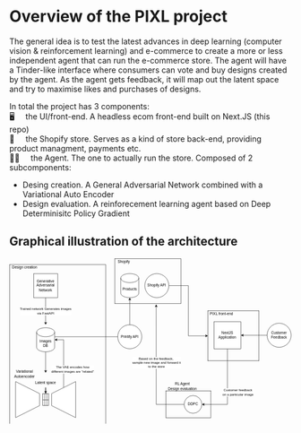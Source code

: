 # Overview of the PIXL project

The general idea is to test the latest advances in deep learning (computer vision & reinforcement learning) and e-commerce to
create a more or less independent agent that can run the e-commerce store. The agent will have a Tinder-like interface where
consumers can vote and buy designs created by the agent. As the agent gets feedback, it will map out the latent space and try to
maximise likes and purchases of designs.

In total the project has 3 components:\
:desktop_computer: &nbsp;&nbsp;&nbsp; the UI/front-end. A headless ecom front-end built on Next.JS (this repo)\
:convenience_store: &nbsp;&nbsp;&nbsp; the Shopify store. Serves as a kind of store back-end, providing product managment, payments etc.\
:student: &nbsp;&nbsp;&nbsp; the Agent. The one to actually run the store. Composed of 2 subcomponents:
- Desing creation. A General Adversarial Network combined with a Variational Auto Encoder
- Design evaluation. A reinforecement learning agent based on Deep Determinisitc Policy Gradient


## Graphical illustration of the architecture

<svg xmlns="http://www.w3.org/2000/svg" xmlns:xlink="http://www.w3.org/1999/xlink" version="1.1" width="939px" viewBox="-0.5 -0.5 939 551" content="&lt;mxfile pages=&quot;3&quot;&gt;&lt;diagram name=&quot;Page-1&quot; id=&quot;aaaa8250-4180-3840-79b5-4cada1eebb92&quot;&gt;&lt;mxGraphModel dx=&quot;1503&quot; dy=&quot;1126&quot; grid=&quot;1&quot; gridSize=&quot;10&quot; guides=&quot;1&quot; tooltips=&quot;1&quot; connect=&quot;1&quot; arrows=&quot;1&quot; fold=&quot;1&quot; page=&quot;1&quot; pageScale=&quot;1&quot; pageWidth=&quot;850&quot; pageHeight=&quot;1100&quot; background=&quot;none&quot; math=&quot;0&quot; shadow=&quot;0&quot;&gt;&lt;root&gt;&lt;mxCell id=&quot;0&quot;/&gt;&lt;mxCell id=&quot;1&quot; parent=&quot;0&quot;/&gt;&lt;mxCell id=&quot;d5ac148becb70bc-7&quot; value=&quot;&quot; style=&quot;verticalLabelPosition=bottom;html=1;verticalAlign=top;strokeWidth=1;dashed=0;shape=mxgraph.aws3d.flatDoubleEdge;fillColor=#000000;aspect=fixed;rounded=1;shadow=0;comic=0;fontFamily=Verdana;fontSize=12;flipV=1;&quot; parent=&quot;1&quot; vertex=&quot;1&quot;&gt;&lt;mxGeometry x=&quot;1602&quot; y=&quot;1328&quot; width=&quot;584&quot; height=&quot;333&quot; as=&quot;geometry&quot;/&gt;&lt;/mxCell&gt;&lt;mxCell id=&quot;1a8abee3a6cfdf20-38&quot; value=&quot;&quot; style=&quot;verticalLabelPosition=bottom;html=1;verticalAlign=top;strokeWidth=1;dashed=0;shape=mxgraph.aws3d.flatDoubleEdge;fillColor=#000000;aspect=fixed;rounded=1;shadow=0;comic=0;fontFamily=Verdana;fontSize=12;flipV=1;&quot; parent=&quot;1&quot; vertex=&quot;1&quot;&gt;&lt;mxGeometry x=&quot;972&quot; y=&quot;992&quot; width=&quot;626&quot; height=&quot;357&quot; as=&quot;geometry&quot;/&gt;&lt;/mxCell&gt;&lt;mxCell id=&quot;1a8abee3a6cfdf20-28&quot; value=&quot;&quot; style=&quot;verticalLabelPosition=bottom;html=1;verticalAlign=top;strokeWidth=1;dashed=0;shape=mxgraph.aws3d.flatDoubleEdge;fillColor=#000000;aspect=fixed;rounded=1;shadow=0;comic=0;fontFamily=Verdana;fontSize=12;flipV=1;&quot; parent=&quot;1&quot; vertex=&quot;1&quot;&gt;&lt;mxGeometry x=&quot;262&quot; y=&quot;779&quot; width=&quot;512&quot; height=&quot;292&quot; as=&quot;geometry&quot;/&gt;&lt;/mxCell&gt;&lt;mxCell id=&quot;1a8abee3a6cfdf20-3&quot; value=&quot;&quot; style=&quot;edgeStyle=isometricEdgeStyle;endArrow=none;html=1;labelBackgroundColor=none;strokeWidth=5;fontFamily=Verdana;fontSize=12&quot; parent=&quot;1&quot; edge=&quot;1&quot;&gt;&lt;mxGeometry width=&quot;50&quot; height=&quot;100&quot; relative=&quot;1&quot; as=&quot;geometry&quot;&gt;&lt;mxPoint x=&quot;352&quot; y=&quot;1308&quot; as=&quot;sourcePoint&quot;/&gt;&lt;mxPoint x=&quot;262&quot; y=&quot;1068&quot; as=&quot;targetPoint&quot;/&gt;&lt;Array as=&quot;points&quot;&gt;&lt;mxPoint x=&quot;302&quot; y=&quot;1208&quot;/&gt;&lt;/Array&gt;&lt;/mxGeometry&gt;&lt;/mxCell&gt;&lt;mxCell id=&quot;1a8abee3a6cfdf20-5&quot; value=&quot;&quot; style=&quot;edgeStyle=isometricEdgeStyle;endArrow=none;html=1;labelBackgroundColor=none;strokeColor=#000000;strokeWidth=5;fontFamily=Verdana;fontSize=12&quot; parent=&quot;1&quot; edge=&quot;1&quot;&gt;&lt;mxGeometry width=&quot;50&quot; height=&quot;100&quot; relative=&quot;1&quot; as=&quot;geometry&quot;&gt;&lt;mxPoint x=&quot;422&quot; y=&quot;1338&quot; as=&quot;sourcePoint&quot;/&gt;&lt;mxPoint x=&quot;972&quot; y=&quot;1358&quot; as=&quot;targetPoint&quot;/&gt;&lt;Array as=&quot;points&quot;&gt;&lt;mxPoint x=&quot;682&quot; y=&quot;1348&quot;/&gt;&lt;/Array&gt;&lt;/mxGeometry&gt;&lt;/mxCell&gt;&lt;mxCell id=&quot;1a8abee3a6cfdf20-6&quot; value=&quot;&quot; style=&quot;verticalLabelPosition=bottom;html=1;verticalAlign=top;strokeWidth=1;dashed=0;shape=mxgraph.aws3d.elasticLoadBalancing;fillColor=#ECECEC;strokeColor=#5E5E5E;aspect=fixed;rounded=1;shadow=0;comic=0;fontSize=12;&quot; parent=&quot;1&quot; vertex=&quot;1&quot;&gt;&lt;mxGeometry x=&quot;312&quot; y=&quot;948&quot; width=&quot;92&quot; height=&quot;88.17&quot; as=&quot;geometry&quot;/&gt;&lt;/mxCell&gt;&lt;mxCell id=&quot;1a8abee3a6cfdf20-7&quot; value=&quot;&quot; style=&quot;verticalLabelPosition=bottom;html=1;verticalAlign=top;strokeWidth=1;dashed=0;shape=mxgraph.aws3d.workflowService;fillColor=#ECECEC;strokeColor=#5E5E5E;aspect=fixed;rounded=1;shadow=0;comic=0;fontSize=12&quot; parent=&quot;1&quot; vertex=&quot;1&quot;&gt;&lt;mxGeometry x=&quot;511&quot; y=&quot;788&quot; width=&quot;182.20000000000002&quot; height=&quot;148.4&quot; as=&quot;geometry&quot;/&gt;&lt;/mxCell&gt;&lt;mxCell id=&quot;1a8abee3a6cfdf20-8&quot; value=&quot;&quot; style=&quot;verticalLabelPosition=bottom;html=1;verticalAlign=top;strokeWidth=1;dashed=0;shape=mxgraph.aws3d.cloudfront;fillColor=#ECECEC;strokeColor=#5E5E5E;aspect=fixed;rounded=1;shadow=0;comic=0;fontSize=12&quot; parent=&quot;1&quot; vertex=&quot;1&quot;&gt;&lt;mxGeometry x=&quot;312&quot; y=&quot;618&quot; width=&quot;103.8&quot; height=&quot;169.79999999999998&quot; as=&quot;geometry&quot;/&gt;&lt;/mxCell&gt;&lt;mxCell id=&quot;1a8abee3a6cfdf20-9&quot; value=&quot;&quot; style=&quot;verticalLabelPosition=bottom;html=1;verticalAlign=top;strokeWidth=1;dashed=0;shape=mxgraph.aws3d.internetGateway;fillColor=#ECECEC;strokeColor=#5E5E5E;aspect=fixed;rounded=1;shadow=0;comic=0;fontSize=12;flipH=1;flipV=0;&quot; parent=&quot;1&quot; vertex=&quot;1&quot;&gt;&lt;mxGeometry x=&quot;782&quot; y=&quot;378&quot; width=&quot;116.7&quot; height=&quot;102.8&quot; as=&quot;geometry&quot;/&gt;&lt;/mxCell&gt;&lt;mxCell id=&quot;1a8abee3a6cfdf20-10&quot; value=&quot;&quot; style=&quot;verticalLabelPosition=bottom;html=1;verticalAlign=top;strokeWidth=1;dashed=0;shape=mxgraph.aws3d.internetGateway;fillColor=#ECECEC;strokeColor=#5E5E5E;aspect=fixed;rounded=1;shadow=0;comic=0;fontSize=12;flipH=1;flipV=0;&quot; parent=&quot;1&quot; vertex=&quot;1&quot;&gt;&lt;mxGeometry x=&quot;1694&quot; y=&quot;827&quot; width=&quot;116.7&quot; height=&quot;102.8&quot; as=&quot;geometry&quot;/&gt;&lt;/mxCell&gt;&lt;mxCell id=&quot;1a8abee3a6cfdf20-11&quot; value=&quot;&quot; style=&quot;verticalLabelPosition=bottom;html=1;verticalAlign=top;strokeWidth=1;dashed=0;shape=mxgraph.aws3d.internetGateway;fillColor=#ECECEC;strokeColor=#5E5E5E;aspect=fixed;rounded=1;shadow=0;comic=0;fontSize=12;flipH=1;flipV=0;&quot; parent=&quot;1&quot; vertex=&quot;1&quot;&gt;&lt;mxGeometry x=&quot;2302&quot; y=&quot;1151&quot; width=&quot;116.7&quot; height=&quot;102.8&quot; as=&quot;geometry&quot;/&gt;&lt;/mxCell&gt;&lt;mxCell id=&quot;1a8abee3a6cfdf20-12&quot; value=&quot;&quot; style=&quot;verticalLabelPosition=bottom;html=1;verticalAlign=top;strokeWidth=1;dashed=0;shape=mxgraph.aws3d.redshift;fillColor=#CC0000;strokeColor=#E6E6E6;aspect=fixed;rounded=1;shadow=0;comic=0;fontSize=12&quot; parent=&quot;1&quot; vertex=&quot;1&quot;&gt;&lt;mxGeometry x=&quot;1130&quot; y=&quot;788&quot; width=&quot;150&quot; height=&quot;190&quot; as=&quot;geometry&quot;/&gt;&lt;/mxCell&gt;&lt;mxCell id=&quot;1a8abee3a6cfdf20-13&quot; value=&quot;&quot; style=&quot;verticalLabelPosition=bottom;html=1;verticalAlign=top;strokeWidth=1;dashed=0;shape=mxgraph.aws3d.simpleDb2;fillColor=#ECECEC;strokeColor=#5E5E5E;aspect=fixed;rounded=1;shadow=0;comic=0;fontSize=12&quot; parent=&quot;1&quot; vertex=&quot;1&quot;&gt;&lt;mxGeometry x=&quot;764&quot; y=&quot;595&quot; width=&quot;181.5&quot; height=&quot;192.6&quot; as=&quot;geometry&quot;/&gt;&lt;/mxCell&gt;&lt;mxCell id=&quot;1a8abee3a6cfdf20-14&quot; value=&quot;&quot; style=&quot;verticalLabelPosition=bottom;html=1;verticalAlign=top;strokeWidth=1;dashed=0;shape=mxgraph.aws3d.snapshot;fillColor=#4286c5;strokeColor=#57A2D8;aspect=fixed;rounded=1;shadow=0;comic=0;fontSize=12&quot; parent=&quot;1&quot; vertex=&quot;1&quot;&gt;&lt;mxGeometry x=&quot;2000&quot; y=&quot;1376&quot; width=&quot;92&quot; height=&quot;60&quot; as=&quot;geometry&quot;/&gt;&lt;/mxCell&gt;&lt;mxCell id=&quot;1a8abee3a6cfdf20-15&quot; value=&quot;&quot; style=&quot;verticalLabelPosition=bottom;html=1;verticalAlign=top;strokeWidth=1;dashed=0;shape=mxgraph.aws3d.application_server;fillColor=#ECECEC;strokeColor=#5E5E5E;aspect=fixed;rounded=1;shadow=0;comic=0;fontSize=12&quot; parent=&quot;1&quot; vertex=&quot;1&quot;&gt;&lt;mxGeometry x=&quot;1095&quot; y=&quot;1130&quot; width=&quot;123&quot; height=&quot;124&quot; as=&quot;geometry&quot;/&gt;&lt;/mxCell&gt;&lt;mxCell id=&quot;1a8abee3a6cfdf20-16&quot; value=&quot;&quot; style=&quot;verticalLabelPosition=bottom;html=1;verticalAlign=top;strokeWidth=1;dashed=0;shape=mxgraph.aws3d.application_server;fillColor=#ECECEC;strokeColor=#5E5E5E;aspect=fixed;rounded=1;shadow=0;comic=0;fontSize=12&quot; parent=&quot;1&quot; vertex=&quot;1&quot;&gt;&lt;mxGeometry x=&quot;1025&quot; y=&quot;1170&quot; width=&quot;123&quot; height=&quot;124&quot; as=&quot;geometry&quot;/&gt;&lt;/mxCell&gt;&lt;mxCell id=&quot;1a8abee3a6cfdf20-17&quot; value=&quot;&quot; style=&quot;verticalLabelPosition=bottom;html=1;verticalAlign=top;strokeWidth=1;dashed=0;shape=mxgraph.aws3d.application_server;fillColor=#ECECEC;strokeColor=#5E5E5E;aspect=fixed;rounded=1;shadow=0;comic=0;fontSize=12&quot; parent=&quot;1&quot; vertex=&quot;1&quot;&gt;&lt;mxGeometry x=&quot;1165&quot; y=&quot;1170&quot; width=&quot;123&quot; height=&quot;124&quot; as=&quot;geometry&quot;/&gt;&lt;/mxCell&gt;&lt;mxCell id=&quot;1a8abee3a6cfdf20-18&quot; value=&quot;&quot; style=&quot;verticalLabelPosition=bottom;html=1;verticalAlign=top;strokeWidth=1;dashed=0;shape=mxgraph.aws3d.application_server;fillColor=#ECECEC;strokeColor=#5E5E5E;aspect=fixed;rounded=1;shadow=0;comic=0;fontSize=12&quot; parent=&quot;1&quot; vertex=&quot;1&quot;&gt;&lt;mxGeometry x=&quot;1095&quot; y=&quot;1210&quot; width=&quot;123&quot; height=&quot;124&quot; as=&quot;geometry&quot;/&gt;&lt;/mxCell&gt;&lt;mxCell id=&quot;1a8abee3a6cfdf20-19&quot; value=&quot;&quot; style=&quot;verticalLabelPosition=bottom;html=1;verticalAlign=top;strokeWidth=1;dashed=0;shape=mxgraph.aws3d.elasticBeanstalk;fillColor=#ECECEC;strokeColor=#5E5E5E;aspect=fixed;rounded=1;shadow=0;comic=0;fontSize=12&quot; parent=&quot;1&quot; vertex=&quot;1&quot;&gt;&lt;mxGeometry x=&quot;1352&quot; y=&quot;1333&quot; width=&quot;182&quot; height=&quot;140&quot; as=&quot;geometry&quot;/&gt;&lt;/mxCell&gt;&lt;mxCell id=&quot;1a8abee3a6cfdf20-20&quot; value=&quot;&quot; style=&quot;verticalLabelPosition=bottom;html=1;verticalAlign=top;strokeWidth=1;dashed=0;shape=mxgraph.aws3d.simpleDb2;fillColor=#004C99;strokeColor=#99CCFF;aspect=fixed;rounded=1;shadow=0;comic=0;fontSize=12&quot; parent=&quot;1&quot; vertex=&quot;1&quot;&gt;&lt;mxGeometry x=&quot;1662&quot; y=&quot;1129&quot; width=&quot;181.5&quot; height=&quot;192.6&quot; as=&quot;geometry&quot;/&gt;&lt;/mxCell&gt;&lt;mxCell id=&quot;1a8abee3a6cfdf20-22&quot; value=&quot;&quot; style=&quot;verticalLabelPosition=bottom;html=1;verticalAlign=top;strokeWidth=1;dashed=0;shape=mxgraph.aws3d.dataCenter;fillColor=#ffffff;strokeColor=#5E5E5E;aspect=fixed;rounded=1;shadow=0;comic=0;fontSize=12&quot; parent=&quot;1&quot; vertex=&quot;1&quot;&gt;&lt;mxGeometry x=&quot;1386&quot; y=&quot;972&quot; width=&quot;123&quot; height=&quot;142&quot; as=&quot;geometry&quot;/&gt;&lt;/mxCell&gt;&lt;mxCell id=&quot;1a8abee3a6cfdf20-23&quot; value=&quot;&quot; style=&quot;verticalLabelPosition=bottom;html=1;verticalAlign=top;strokeWidth=1;dashed=0;shape=mxgraph.aws3d.application2;fillColor=#86E83A;strokeColor=#B0F373;aspect=fixed;rounded=1;shadow=0;comic=0;fontSize=12&quot; parent=&quot;1&quot; vertex=&quot;1&quot;&gt;&lt;mxGeometry x=&quot;1417&quot; y=&quot;975&quot; width=&quot;62&quot; height=&quot;53&quot; as=&quot;geometry&quot;/&gt;&lt;/mxCell&gt;&lt;mxCell id=&quot;1a8abee3a6cfdf20-25&quot; value=&quot;&quot; style=&quot;verticalLabelPosition=bottom;html=1;verticalAlign=top;strokeWidth=1;dashed=0;shape=mxgraph.aws3d.arrowhead;aspect=fixed;rounded=1;shadow=0;comic=0;fillColor=none;fontFamily=Verdana;fontSize=12;fontColor=#000000;flipV=1;&quot; parent=&quot;1&quot; vertex=&quot;1&quot;&gt;&lt;mxGeometry x=&quot;341&quot; y=&quot;1291&quot; width=&quot;39&quot; height=&quot;23&quot; as=&quot;geometry&quot;/&gt;&lt;/mxCell&gt;&lt;mxCell id=&quot;1a8abee3a6cfdf20-27&quot; value=&quot;&quot; style=&quot;verticalLabelPosition=bottom;html=1;verticalAlign=top;strokeWidth=1;dashed=0;shape=mxgraph.aws3d.arrowhead;aspect=fixed;rounded=1;shadow=0;comic=0;fillColor=none;fontFamily=Verdana;fontSize=12;fontColor=#000000;flipV=1;&quot; parent=&quot;1&quot; vertex=&quot;1&quot;&gt;&lt;mxGeometry x=&quot;401&quot; y=&quot;1328&quot; width=&quot;39&quot; height=&quot;23&quot; as=&quot;geometry&quot;/&gt;&lt;/mxCell&gt;&lt;mxCell id=&quot;1a8abee3a6cfdf20-1&quot; value=&quot;&quot; style=&quot;verticalLabelPosition=bottom;html=1;verticalAlign=top;strokeWidth=1;dashed=0;shape=mxgraph.aws3d.secureConnection;fillColor=#000000;strokeColor=#ffffff;aspect=fixed;rounded=1;shadow=0;comic=0;fontSize=12&quot; parent=&quot;1&quot; vertex=&quot;1&quot;&gt;&lt;mxGeometry x=&quot;203&quot; y=&quot;1068&quot; width=&quot;56.99999999999999&quot; height=&quot;34&quot; as=&quot;geometry&quot;/&gt;&lt;/mxCell&gt;&lt;mxCell id=&quot;1a8abee3a6cfdf20-29&quot; value=&quot;&quot; style=&quot;verticalLabelPosition=bottom;html=1;verticalAlign=top;strokeWidth=1;dashed=0;shape=mxgraph.aws3d.dashedEdgeDouble;fillColor=#000000;aspect=fixed;rounded=1;shadow=0;comic=0;fontFamily=Verdana;fontSize=12;flipV=1;&quot; parent=&quot;1&quot; vertex=&quot;1&quot;&gt;&lt;mxGeometry x=&quot;434&quot; y=&quot;920&quot; width=&quot;87&quot; height=&quot;50&quot; as=&quot;geometry&quot;/&gt;&lt;/mxCell&gt;&lt;mxCell id=&quot;1a8abee3a6cfdf20-30&quot; value=&quot;&quot; style=&quot;verticalLabelPosition=bottom;html=1;verticalAlign=top;strokeWidth=1;dashed=0;shape=mxgraph.aws3d.dashedEdgeDouble;fillColor=#000000;aspect=fixed;rounded=1;shadow=0;comic=0;fontFamily=Verdana;fontSize=12;flipV=1;&quot; parent=&quot;1&quot; vertex=&quot;1&quot;&gt;&lt;mxGeometry x=&quot;689&quot; y=&quot;777&quot; width=&quot;87&quot; height=&quot;50&quot; as=&quot;geometry&quot;/&gt;&lt;/mxCell&gt;&lt;mxCell id=&quot;1a8abee3a6cfdf20-33&quot; value=&quot;&quot; style=&quot;verticalLabelPosition=bottom;html=1;verticalAlign=top;strokeWidth=1;dashed=0;shape=mxgraph.aws3d.arrowSE;fillColor=#000000;aspect=fixed;rounded=1;shadow=0;comic=0;fontFamily=Verdana;fontSize=12;&quot; parent=&quot;1&quot; vertex=&quot;1&quot;&gt;&lt;mxGeometry x=&quot;417&quot; y=&quot;788&quot; width=&quot;88&quot; height=&quot;50&quot; as=&quot;geometry&quot;/&gt;&lt;/mxCell&gt;&lt;mxCell id=&quot;1a8abee3a6cfdf20-34&quot; value=&quot;&quot; style=&quot;verticalLabelPosition=bottom;html=1;verticalAlign=top;strokeWidth=1;dashed=0;shape=mxgraph.aws3d.arrowSW;fillColor=#000000;aspect=fixed;rounded=1;shadow=0;comic=0;fontFamily=Verdana;fontSize=12;&quot; parent=&quot;1&quot; vertex=&quot;1&quot;&gt;&lt;mxGeometry x=&quot;432&quot; y=&quot;478&quot; width=&quot;362&quot; height=&quot;207&quot; as=&quot;geometry&quot;/&gt;&lt;/mxCell&gt;&lt;mxCell id=&quot;1a8abee3a6cfdf20-35&quot; value=&quot;&quot; style=&quot;verticalLabelPosition=bottom;html=1;verticalAlign=top;strokeWidth=1;dashed=0;shape=mxgraph.aws3d.arrowSE;fillColor=#000000;aspect=fixed;rounded=1;shadow=0;comic=0;fontFamily=Verdana;fontSize=12&quot; parent=&quot;1&quot; vertex=&quot;1&quot;&gt;&lt;mxGeometry x=&quot;1295&quot; y=&quot;993&quot; width=&quot;57&quot; height=&quot;33&quot; as=&quot;geometry&quot;/&gt;&lt;/mxCell&gt;&lt;mxCell id=&quot;1a8abee3a6cfdf20-36&quot; value=&quot;&quot; style=&quot;verticalLabelPosition=bottom;html=1;verticalAlign=top;strokeWidth=1;dashed=0;shape=mxgraph.aws3d.arrowSW;fillColor=#000000;aspect=fixed;rounded=1;shadow=0;comic=0;fontFamily=Verdana;fontSize=12&quot; parent=&quot;1&quot; vertex=&quot;1&quot;&gt;&lt;mxGeometry x=&quot;1522&quot; y=&quot;922&quot; width=&quot;195&quot; height=&quot;110&quot; as=&quot;geometry&quot;/&gt;&lt;/mxCell&gt;&lt;mxCell id=&quot;1a8abee3a6cfdf20-37&quot; value=&quot;&quot; style=&quot;verticalLabelPosition=bottom;html=1;verticalAlign=top;strokeWidth=1;dashed=0;shape=mxgraph.aws3d.arrowSW;fillColor=#000000;aspect=fixed;rounded=1;shadow=0;comic=0;fontFamily=Verdana;fontSize=12&quot; parent=&quot;1&quot; vertex=&quot;1&quot;&gt;&lt;mxGeometry x=&quot;1276&quot; y=&quot;1105&quot; width=&quot;119&quot; height=&quot;68&quot; as=&quot;geometry&quot;/&gt;&lt;/mxCell&gt;&lt;mxCell id=&quot;1a8abee3a6cfdf20-39&quot; value=&quot;&quot; style=&quot;verticalLabelPosition=bottom;html=1;verticalAlign=top;strokeWidth=1;dashed=0;shape=mxgraph.aws3d.arrowSE;fillColor=#000000;aspect=fixed;rounded=1;shadow=0;comic=0;fontFamily=Verdana;fontSize=12&quot; parent=&quot;1&quot; vertex=&quot;1&quot;&gt;&lt;mxGeometry x=&quot;1250&quot; y=&quot;1314&quot; width=&quot;102&quot; height=&quot;58&quot; as=&quot;geometry&quot;/&gt;&lt;/mxCell&gt;&lt;mxCell id=&quot;d5ac148becb70bc-1&quot; value=&quot;&quot; style=&quot;verticalLabelPosition=bottom;html=1;verticalAlign=top;strokeWidth=1;dashed=0;shape=mxgraph.aws3d.arrowSE;fillColor=#000000;aspect=fixed;rounded=1;shadow=0;comic=0;fontFamily=Verdana;fontSize=12&quot; parent=&quot;1&quot; vertex=&quot;1&quot;&gt;&lt;mxGeometry x=&quot;1509&quot; y=&quot;1458&quot; width=&quot;143&quot; height=&quot;81&quot; as=&quot;geometry&quot;/&gt;&lt;/mxCell&gt;&lt;mxCell id=&quot;d5ac148becb70bc-2&quot; value=&quot;&quot; style=&quot;verticalLabelPosition=bottom;html=1;verticalAlign=top;strokeWidth=1;dashed=0;shape=mxgraph.aws3d.snapshot;fillColor=#4286c5;strokeColor=#57A2D8;aspect=fixed;rounded=1;shadow=0;comic=0;fontFamily=Verdana;fontSize=12&quot; parent=&quot;1&quot; vertex=&quot;1&quot;&gt;&lt;mxGeometry x=&quot;1942&quot; y=&quot;1408&quot; width=&quot;92&quot; height=&quot;60&quot; as=&quot;geometry&quot;/&gt;&lt;/mxCell&gt;&lt;mxCell id=&quot;d5ac148becb70bc-3&quot; value=&quot;&quot; style=&quot;verticalLabelPosition=bottom;html=1;verticalAlign=top;strokeWidth=1;dashed=0;shape=mxgraph.aws3d.rdsMaster;fillColor=#ECECEC;strokeColor=#5E5E5E;aspect=fixed;rounded=1;shadow=0;comic=0;fontFamily=Verdana;fontSize=12&quot; parent=&quot;1&quot; vertex=&quot;1&quot;&gt;&lt;mxGeometry x=&quot;1662&quot; y=&quot;1492&quot; width=&quot;123&quot; height=&quot;133&quot; as=&quot;geometry&quot;/&gt;&lt;/mxCell&gt;&lt;mxCell id=&quot;d5ac148becb70bc-4&quot; value=&quot;&quot; style=&quot;verticalLabelPosition=bottom;html=1;verticalAlign=top;strokeWidth=1;dashed=0;shape=mxgraph.aws3d.arrowSW;fillColor=#000000;aspect=fixed;rounded=1;shadow=0;comic=0;fontFamily=Verdana;fontSize=12&quot; parent=&quot;1&quot; vertex=&quot;1&quot;&gt;&lt;mxGeometry x=&quot;1792&quot; y=&quot;1458&quot; width=&quot;171&quot; height=&quot;97&quot; as=&quot;geometry&quot;/&gt;&lt;/mxCell&gt;&lt;mxCell id=&quot;d5ac148becb70bc-5&quot; value=&quot;&quot; style=&quot;verticalLabelPosition=bottom;html=1;verticalAlign=top;strokeWidth=1;dashed=0;shape=mxgraph.aws3d.arrowSE;fillColor=#000000;aspect=fixed;rounded=1;shadow=0;comic=0;fontFamily=Verdana;fontSize=12&quot; parent=&quot;1&quot; vertex=&quot;1&quot;&gt;&lt;mxGeometry x=&quot;1832&quot; y=&quot;1317&quot; width=&quot;134&quot; height=&quot;76&quot; as=&quot;geometry&quot;/&gt;&lt;/mxCell&gt;&lt;mxCell id=&quot;d5ac148becb70bc-6&quot; value=&quot;&quot; style=&quot;verticalLabelPosition=bottom;html=1;verticalAlign=top;strokeWidth=1;dashed=0;shape=mxgraph.aws3d.arrowSW;fillColor=#000000;aspect=fixed;rounded=1;shadow=0;comic=0;fontFamily=Verdana;fontSize=12&quot; parent=&quot;1&quot; vertex=&quot;1&quot;&gt;&lt;mxGeometry x=&quot;2092&quot; y=&quot;1241&quot; width=&quot;246&quot; height=&quot;140&quot; as=&quot;geometry&quot;/&gt;&lt;/mxCell&gt;&lt;mxCell id=&quot;d5ac148becb70bc-8&quot; value=&quot;&quot; style=&quot;verticalLabelPosition=bottom;html=1;verticalAlign=top;strokeWidth=1;dashed=0;shape=mxgraph.aws3d.dashedArrowlessEdge;aspect=fixed;rounded=1;shadow=0;comic=0;fontFamily=Verdana;fontSize=12&quot; parent=&quot;1&quot; vertex=&quot;1&quot;&gt;&lt;mxGeometry x=&quot;840&quot; y=&quot;564&quot; width=&quot;1432&quot; height=&quot;816&quot; as=&quot;geometry&quot;/&gt;&lt;/mxCell&gt;&lt;mxCell id=&quot;d5ac148becb70bc-9&quot; value=&quot;&quot; style=&quot;verticalLabelPosition=bottom;html=1;verticalAlign=top;strokeWidth=1;dashed=0;shape=mxgraph.aws3d.dashedArrowlessEdge;aspect=fixed;rounded=1;shadow=0;comic=0;fontFamily=Verdana;fontSize=12&quot; parent=&quot;1&quot; vertex=&quot;1&quot;&gt;&lt;mxGeometry x=&quot;592&quot; y=&quot;705&quot; width=&quot;1432&quot; height=&quot;816&quot; as=&quot;geometry&quot;/&gt;&lt;/mxCell&gt;&lt;mxCell id=&quot;d5ac148becb70bc-10&quot; value=&quot;&quot; style=&quot;verticalLabelPosition=bottom;html=1;verticalAlign=top;strokeWidth=1;dashed=0;shape=mxgraph.aws3d.dashedArrowlessEdge;fillColor=#000000;aspect=fixed;rounded=1;shadow=0;comic=0;fontFamily=Verdana;fontSize=12;fontColor=#000000;flipV=1;&quot; parent=&quot;1&quot; vertex=&quot;1&quot;&gt;&lt;mxGeometry x=&quot;592&quot; y=&quot;564&quot; width=&quot;248&quot; height=&quot;141&quot; as=&quot;geometry&quot;/&gt;&lt;/mxCell&gt;&lt;mxCell id=&quot;d5ac148becb70bc-12&quot; value=&quot;&quot; style=&quot;verticalLabelPosition=bottom;html=1;verticalAlign=top;strokeWidth=1;dashed=0;shape=mxgraph.aws3d.dashedArrowlessEdge;aspect=fixed;rounded=1;shadow=0;comic=0;fontFamily=Verdana;fontSize=12;flipV=1;&quot; parent=&quot;1&quot; vertex=&quot;1&quot;&gt;&lt;mxGeometry x=&quot;2023&quot; y=&quot;1378&quot; width=&quot;249&quot; height=&quot;142&quot; as=&quot;geometry&quot;/&gt;&lt;/mxCell&gt;&lt;mxCell id=&quot;1a8abee3a6cfdf20-2&quot; value=&quot;&quot; style=&quot;verticalLabelPosition=bottom;html=1;verticalAlign=top;strokeWidth=1;dashed=0;shape=mxgraph.aws3d.secureConnection;fillColor=#000000;strokeColor=#ffffff;aspect=fixed;rounded=1;shadow=0;comic=0;fontSize=12&quot; parent=&quot;1&quot; vertex=&quot;1&quot;&gt;&lt;mxGeometry x=&quot;911&quot; y=&quot;1358&quot; width=&quot;56.99999999999999&quot; height=&quot;34&quot; as=&quot;geometry&quot;/&gt;&lt;/mxCell&gt;&lt;mxCell id=&quot;d5ac148becb70bc-14&quot; value=&quot;&quot; style=&quot;edgeStyle=isometricEdgeStyle;endArrow=none;html=1;labelBackgroundColor=none;strokeWidth=5;fontFamily=Verdana;fontSize=12&quot; parent=&quot;1&quot; edge=&quot;1&quot;&gt;&lt;mxGeometry width=&quot;50&quot; height=&quot;100&quot; relative=&quot;1&quot; as=&quot;geometry&quot;&gt;&lt;mxPoint x=&quot;462&quot; y=&quot;1368&quot; as=&quot;sourcePoint&quot;/&gt;&lt;mxPoint x=&quot;1602&quot; y=&quot;1668&quot; as=&quot;targetPoint&quot;/&gt;&lt;Array as=&quot;points&quot;&gt;&lt;mxPoint x=&quot;902&quot; y=&quot;1558&quot;/&gt;&lt;/Array&gt;&lt;/mxGeometry&gt;&lt;/mxCell&gt;&lt;mxCell id=&quot;d5ac148becb70bc-15&quot; value=&quot;&quot; style=&quot;verticalLabelPosition=bottom;html=1;verticalAlign=top;strokeWidth=1;dashed=0;shape=mxgraph.aws3d.arrowhead;aspect=fixed;rounded=1;shadow=0;comic=0;fillColor=none;fontFamily=Verdana;fontSize=12;fontColor=#000000;flipV=1;&quot; parent=&quot;1&quot; vertex=&quot;1&quot;&gt;&lt;mxGeometry x=&quot;443&quot; y=&quot;1356&quot; width=&quot;39&quot; height=&quot;23&quot; as=&quot;geometry&quot;/&gt;&lt;/mxCell&gt;&lt;mxCell id=&quot;d5ac148becb70bc-16&quot; value=&quot;&quot; style=&quot;verticalLabelPosition=bottom;html=1;verticalAlign=top;strokeWidth=1;dashed=0;shape=mxgraph.aws3d.secureConnection;fillColor=#000000;strokeColor=#ffffff;aspect=fixed;rounded=1;shadow=0;comic=0;fontSize=12&quot; parent=&quot;1&quot; vertex=&quot;1&quot;&gt;&lt;mxGeometry x=&quot;1538&quot; y=&quot;1668&quot; width=&quot;56.99999999999999&quot; height=&quot;34&quot; as=&quot;geometry&quot;/&gt;&lt;/mxCell&gt;&lt;mxCell id=&quot;SoFGeqvB6mE8D3fyI4a2-1&quot; value=&quot;&amp;lt;font style=&amp;quot;font-size: 18px&amp;quot;&amp;gt;Generative Adversarial Network&amp;lt;/font&amp;gt;&quot; style=&quot;verticalLabelPosition=bottom;html=1;verticalAlign=top;strokeWidth=1;align=center;outlineConnect=0;dashed=0;outlineConnect=0;shape=mxgraph.aws3d.application_server;fillColor=#ECECEC;strokeColor=#5E5E5E;aspect=fixed;&quot; parent=&quot;1&quot; vertex=&quot;1&quot;&gt;&lt;mxGeometry x=&quot;200&quot; y=&quot;1277.5&quot; width=&quot;123&quot; height=&quot;124&quot; as=&quot;geometry&quot;/&gt;&lt;/mxCell&gt;&lt;/root&gt;&lt;/mxGraphModel&gt;&lt;/diagram&gt;&lt;diagram id=&quot;eu8CpSlVEOZLEAnCXtVa&quot; name=&quot;Page-2&quot;&gt;&lt;mxGraphModel dx=&quot;526&quot; dy=&quot;394&quot; grid=&quot;1&quot; gridSize=&quot;10&quot; guides=&quot;1&quot; tooltips=&quot;1&quot; connect=&quot;1&quot; arrows=&quot;1&quot; fold=&quot;1&quot; page=&quot;1&quot; pageScale=&quot;1&quot; pageWidth=&quot;1654&quot; pageHeight=&quot;1169&quot; math=&quot;0&quot; shadow=&quot;0&quot;&gt;&lt;root&gt;&lt;mxCell id=&quot;ECOAYmdlKIjMDZwd1nao-0&quot;/&gt;&lt;mxCell id=&quot;ECOAYmdlKIjMDZwd1nao-1&quot; parent=&quot;ECOAYmdlKIjMDZwd1nao-0&quot;/&gt;&lt;/root&gt;&lt;/mxGraphModel&gt;&lt;/diagram&gt;&lt;diagram id=&quot;dK97rtsTGXFWtrHNIrq9&quot; name=&quot;Page-3&quot;&gt;&lt;mxGraphModel dx=&quot;1315&quot; dy=&quot;985&quot; grid=&quot;1&quot; gridSize=&quot;10&quot; guides=&quot;1&quot; tooltips=&quot;1&quot; connect=&quot;1&quot; arrows=&quot;1&quot; fold=&quot;1&quot; page=&quot;1&quot; pageScale=&quot;1&quot; pageWidth=&quot;1654&quot; pageHeight=&quot;1169&quot; math=&quot;0&quot; shadow=&quot;0&quot;&gt;&lt;root&gt;&lt;mxCell id=&quot;mxuJuRnfUvC9EbzAJB1K-0&quot;/&gt;&lt;mxCell id=&quot;mxuJuRnfUvC9EbzAJB1K-1&quot; parent=&quot;mxuJuRnfUvC9EbzAJB1K-0&quot;/&gt;&lt;mxCell id=&quot;mxuJuRnfUvC9EbzAJB1K-48&quot; value=&quot;&quot; style=&quot;rounded=0;whiteSpace=wrap;html=1;shadow=0;fillColor=none;&quot; parent=&quot;mxuJuRnfUvC9EbzAJB1K-1&quot; vertex=&quot;1&quot;&gt;&lt;mxGeometry x=&quot;690&quot; y=&quot;774&quot; width=&quot;170&quot; height=&quot;166&quot; as=&quot;geometry&quot;/&gt;&lt;/mxCell&gt;&lt;mxCell id=&quot;mxuJuRnfUvC9EbzAJB1K-40&quot; value=&quot;&quot; style=&quot;rounded=0;whiteSpace=wrap;html=1;shadow=0;fillColor=none;&quot; parent=&quot;mxuJuRnfUvC9EbzAJB1K-1&quot; vertex=&quot;1&quot;&gt;&lt;mxGeometry x=&quot;380&quot; y=&quot;600&quot; width=&quot;220&quot; height=&quot;150&quot; as=&quot;geometry&quot;/&gt;&lt;/mxCell&gt;&lt;mxCell id=&quot;mxuJuRnfUvC9EbzAJB1K-3&quot; value=&quot;Trained network Generates images&amp;lt;br&amp;gt;via FastAPI&quot; style=&quot;edgeStyle=orthogonalEdgeStyle;rounded=0;orthogonalLoop=1;jettySize=auto;html=1;&quot; parent=&quot;mxuJuRnfUvC9EbzAJB1K-1&quot; source=&quot;mxuJuRnfUvC9EbzAJB1K-2&quot; edge=&quot;1&quot;&gt;&lt;mxGeometry relative=&quot;1&quot; as=&quot;geometry&quot;&gt;&lt;mxPoint x=&quot;150&quot; y=&quot;820&quot; as=&quot;targetPoint&quot;/&gt;&lt;/mxGeometry&gt;&lt;/mxCell&gt;&lt;mxCell id=&quot;mxuJuRnfUvC9EbzAJB1K-2&quot; value=&quot;Generative&amp;lt;br&amp;gt;Adversarial&amp;lt;br&amp;gt;Network&quot; style=&quot;whiteSpace=wrap;html=1;aspect=fixed;&quot; parent=&quot;mxuJuRnfUvC9EbzAJB1K-1&quot; vertex=&quot;1&quot;&gt;&lt;mxGeometry x=&quot;110&quot; y=&quot;650&quot; width=&quot;80&quot; height=&quot;80&quot; as=&quot;geometry&quot;/&gt;&lt;/mxCell&gt;&lt;mxCell id=&quot;mxuJuRnfUvC9EbzAJB1K-27&quot; style=&quot;edgeStyle=orthogonalEdgeStyle;rounded=0;orthogonalLoop=1;jettySize=auto;html=1;&quot; parent=&quot;mxuJuRnfUvC9EbzAJB1K-1&quot; source=&quot;mxuJuRnfUvC9EbzAJB1K-4&quot; edge=&quot;1&quot;&gt;&lt;mxGeometry relative=&quot;1&quot; as=&quot;geometry&quot;&gt;&lt;mxPoint x=&quot;150&quot; y=&quot;980&quot; as=&quot;targetPoint&quot;/&gt;&lt;/mxGeometry&gt;&lt;/mxCell&gt;&lt;mxCell id=&quot;mxuJuRnfUvC9EbzAJB1K-32&quot; style=&quot;edgeStyle=orthogonalEdgeStyle;rounded=0;orthogonalLoop=1;jettySize=auto;html=1;&quot; parent=&quot;mxuJuRnfUvC9EbzAJB1K-1&quot; source=&quot;mxuJuRnfUvC9EbzAJB1K-4&quot; target=&quot;mxuJuRnfUvC9EbzAJB1K-31&quot; edge=&quot;1&quot;&gt;&lt;mxGeometry relative=&quot;1&quot; as=&quot;geometry&quot;&gt;&lt;Array as=&quot;points&quot;&gt;&lt;mxPoint x=&quot;430&quot; y=&quot;860&quot;/&gt;&lt;/Array&gt;&lt;/mxGeometry&gt;&lt;/mxCell&gt;&lt;mxCell id=&quot;mxuJuRnfUvC9EbzAJB1K-4&quot; value=&quot;Images DB&quot; style=&quot;shape=cylinder3;whiteSpace=wrap;html=1;boundedLbl=1;backgroundOutline=1;size=15;&quot; parent=&quot;mxuJuRnfUvC9EbzAJB1K-1&quot; vertex=&quot;1&quot;&gt;&lt;mxGeometry x=&quot;120&quot; y=&quot;830&quot; width=&quot;60&quot; height=&quot;80&quot; as=&quot;geometry&quot;/&gt;&lt;/mxCell&gt;&lt;mxCell id=&quot;mxuJuRnfUvC9EbzAJB1K-8&quot; value=&quot;&quot; style=&quot;shape=trapezoid;perimeter=trapezoidPerimeter;whiteSpace=wrap;html=1;fixedSize=1;rotation=90;size=40;&quot; parent=&quot;mxuJuRnfUvC9EbzAJB1K-1&quot; vertex=&quot;1&quot;&gt;&lt;mxGeometry x=&quot;30&quot; y=&quot;1029&quot; width=&quot;120&quot; height=&quot;80&quot; as=&quot;geometry&quot;/&gt;&lt;/mxCell&gt;&lt;mxCell id=&quot;mxuJuRnfUvC9EbzAJB1K-9&quot; value=&quot;&quot; style=&quot;shape=table;html=1;whiteSpace=wrap;startSize=0;container=1;collapsible=0;childLayout=tableLayout;&quot; parent=&quot;mxuJuRnfUvC9EbzAJB1K-1&quot; vertex=&quot;1&quot;&gt;&lt;mxGeometry x=&quot;140&quot; y=&quot;1049&quot; width=&quot;20&quot; height=&quot;40&quot; as=&quot;geometry&quot;/&gt;&lt;/mxCell&gt;&lt;mxCell id=&quot;mxuJuRnfUvC9EbzAJB1K-14&quot; value=&quot;&quot; style=&quot;shape=partialRectangle;html=1;whiteSpace=wrap;collapsible=0;dropTarget=0;pointerEvents=0;fillColor=none;top=0;left=0;bottom=0;right=0;points=[[0,0.5],[1,0.5]];portConstraint=eastwest;&quot; parent=&quot;mxuJuRnfUvC9EbzAJB1K-9&quot; vertex=&quot;1&quot;&gt;&lt;mxGeometry width=&quot;20&quot; height=&quot;21&quot; as=&quot;geometry&quot;/&gt;&lt;/mxCell&gt;&lt;mxCell id=&quot;mxuJuRnfUvC9EbzAJB1K-15&quot; value=&quot;&quot; style=&quot;shape=partialRectangle;html=1;whiteSpace=wrap;connectable=0;fillColor=none;top=0;left=0;bottom=0;right=0;overflow=hidden;pointerEvents=1;&quot; parent=&quot;mxuJuRnfUvC9EbzAJB1K-14&quot; vertex=&quot;1&quot;&gt;&lt;mxGeometry width=&quot;7&quot; height=&quot;21&quot; as=&quot;geometry&quot;&gt;&lt;mxRectangle width=&quot;7&quot; height=&quot;21&quot; as=&quot;alternateBounds&quot;/&gt;&lt;/mxGeometry&gt;&lt;/mxCell&gt;&lt;mxCell id=&quot;mxuJuRnfUvC9EbzAJB1K-16&quot; value=&quot;&quot; style=&quot;shape=partialRectangle;html=1;whiteSpace=wrap;connectable=0;fillColor=none;top=0;left=0;bottom=0;right=0;overflow=hidden;pointerEvents=1;&quot; parent=&quot;mxuJuRnfUvC9EbzAJB1K-14&quot; vertex=&quot;1&quot;&gt;&lt;mxGeometry x=&quot;7&quot; width=&quot;7&quot; height=&quot;21&quot; as=&quot;geometry&quot;&gt;&lt;mxRectangle width=&quot;7&quot; height=&quot;21&quot; as=&quot;alternateBounds&quot;/&gt;&lt;/mxGeometry&gt;&lt;/mxCell&gt;&lt;mxCell id=&quot;mxuJuRnfUvC9EbzAJB1K-17&quot; value=&quot;&quot; style=&quot;shape=partialRectangle;html=1;whiteSpace=wrap;connectable=0;fillColor=none;top=0;left=0;bottom=0;right=0;overflow=hidden;pointerEvents=1;&quot; parent=&quot;mxuJuRnfUvC9EbzAJB1K-14&quot; vertex=&quot;1&quot;&gt;&lt;mxGeometry x=&quot;14&quot; width=&quot;6&quot; height=&quot;21&quot; as=&quot;geometry&quot;&gt;&lt;mxRectangle width=&quot;6&quot; height=&quot;21&quot; as=&quot;alternateBounds&quot;/&gt;&lt;/mxGeometry&gt;&lt;/mxCell&gt;&lt;mxCell id=&quot;mxuJuRnfUvC9EbzAJB1K-18&quot; value=&quot;&quot; style=&quot;shape=partialRectangle;html=1;whiteSpace=wrap;collapsible=0;dropTarget=0;pointerEvents=0;fillColor=none;top=0;left=0;bottom=0;right=0;points=[[0,0.5],[1,0.5]];portConstraint=eastwest;&quot; parent=&quot;mxuJuRnfUvC9EbzAJB1K-9&quot; vertex=&quot;1&quot;&gt;&lt;mxGeometry y=&quot;21&quot; width=&quot;20&quot; height=&quot;19&quot; as=&quot;geometry&quot;/&gt;&lt;/mxCell&gt;&lt;mxCell id=&quot;mxuJuRnfUvC9EbzAJB1K-19&quot; value=&quot;&quot; style=&quot;shape=partialRectangle;html=1;whiteSpace=wrap;connectable=0;fillColor=none;top=0;left=0;bottom=0;right=0;overflow=hidden;pointerEvents=1;&quot; parent=&quot;mxuJuRnfUvC9EbzAJB1K-18&quot; vertex=&quot;1&quot;&gt;&lt;mxGeometry width=&quot;7&quot; height=&quot;19&quot; as=&quot;geometry&quot;&gt;&lt;mxRectangle width=&quot;7&quot; height=&quot;19&quot; as=&quot;alternateBounds&quot;/&gt;&lt;/mxGeometry&gt;&lt;/mxCell&gt;&lt;mxCell id=&quot;mxuJuRnfUvC9EbzAJB1K-20&quot; value=&quot;&quot; style=&quot;shape=partialRectangle;html=1;whiteSpace=wrap;connectable=0;fillColor=none;top=0;left=0;bottom=0;right=0;overflow=hidden;pointerEvents=1;&quot; parent=&quot;mxuJuRnfUvC9EbzAJB1K-18&quot; vertex=&quot;1&quot;&gt;&lt;mxGeometry x=&quot;7&quot; width=&quot;7&quot; height=&quot;19&quot; as=&quot;geometry&quot;&gt;&lt;mxRectangle width=&quot;7&quot; height=&quot;19&quot; as=&quot;alternateBounds&quot;/&gt;&lt;/mxGeometry&gt;&lt;/mxCell&gt;&lt;mxCell id=&quot;mxuJuRnfUvC9EbzAJB1K-21&quot; value=&quot;&quot; style=&quot;shape=partialRectangle;html=1;whiteSpace=wrap;connectable=0;fillColor=none;top=0;left=0;bottom=0;right=0;overflow=hidden;pointerEvents=1;&quot; parent=&quot;mxuJuRnfUvC9EbzAJB1K-18&quot; vertex=&quot;1&quot;&gt;&lt;mxGeometry x=&quot;14&quot; width=&quot;6&quot; height=&quot;19&quot; as=&quot;geometry&quot;&gt;&lt;mxRectangle width=&quot;6&quot; height=&quot;19&quot; as=&quot;alternateBounds&quot;/&gt;&lt;/mxGeometry&gt;&lt;/mxCell&gt;&lt;mxCell id=&quot;mxuJuRnfUvC9EbzAJB1K-28&quot; value=&quot;The VAE encodes how&amp;lt;br&amp;gt;different images are &amp;quot;related&amp;quot;&quot; style=&quot;edgeStyle=orthogonalEdgeStyle;rounded=0;orthogonalLoop=1;jettySize=auto;html=1;entryX=1;entryY=0.5;entryDx=0;entryDy=0;entryPerimeter=0;&quot; parent=&quot;mxuJuRnfUvC9EbzAJB1K-1&quot; source=&quot;mxuJuRnfUvC9EbzAJB1K-22&quot; target=&quot;mxuJuRnfUvC9EbzAJB1K-4&quot; edge=&quot;1&quot;&gt;&lt;mxGeometry x=&quot;-0.3757&quot; y=&quot;-30&quot; relative=&quot;1&quot; as=&quot;geometry&quot;&gt;&lt;Array as=&quot;points&quot;&gt;&lt;mxPoint x=&quot;210&quot; y=&quot;870&quot;/&gt;&lt;/Array&gt;&lt;mxPoint as=&quot;offset&quot;/&gt;&lt;/mxGeometry&gt;&lt;/mxCell&gt;&lt;mxCell id=&quot;mxuJuRnfUvC9EbzAJB1K-22&quot; value=&quot;&quot; style=&quot;shape=trapezoid;perimeter=trapezoidPerimeter;whiteSpace=wrap;html=1;fixedSize=1;rotation=-90;size=40;&quot; parent=&quot;mxuJuRnfUvC9EbzAJB1K-1&quot; vertex=&quot;1&quot;&gt;&lt;mxGeometry x=&quot;150&quot; y=&quot;1029&quot; width=&quot;120&quot; height=&quot;80&quot; as=&quot;geometry&quot;/&gt;&lt;/mxCell&gt;&lt;mxCell id=&quot;mxuJuRnfUvC9EbzAJB1K-23&quot; value=&quot;Variational Autoencoder&quot; style=&quot;text;html=1;strokeColor=none;fillColor=none;align=center;verticalAlign=middle;whiteSpace=wrap;rounded=0;&quot; parent=&quot;mxuJuRnfUvC9EbzAJB1K-1&quot; vertex=&quot;1&quot;&gt;&lt;mxGeometry x=&quot;30&quot; y=&quot;969&quot; width=&quot;100&quot; height=&quot;30&quot; as=&quot;geometry&quot;/&gt;&lt;/mxCell&gt;&lt;mxCell id=&quot;mxuJuRnfUvC9EbzAJB1K-26&quot; value=&quot;&quot; style=&quot;edgeStyle=orthogonalEdgeStyle;rounded=0;orthogonalLoop=1;jettySize=auto;html=1;&quot; parent=&quot;mxuJuRnfUvC9EbzAJB1K-1&quot; source=&quot;mxuJuRnfUvC9EbzAJB1K-25&quot; edge=&quot;1&quot;&gt;&lt;mxGeometry relative=&quot;1&quot; as=&quot;geometry&quot;&gt;&lt;mxPoint x=&quot;150&quot; y=&quot;1049&quot; as=&quot;targetPoint&quot;/&gt;&lt;/mxGeometry&gt;&lt;/mxCell&gt;&lt;mxCell id=&quot;mxuJuRnfUvC9EbzAJB1K-25&quot; value=&quot;Latent space&quot; style=&quot;text;html=1;strokeColor=none;fillColor=none;align=center;verticalAlign=middle;whiteSpace=wrap;rounded=0;&quot; parent=&quot;mxuJuRnfUvC9EbzAJB1K-1&quot; vertex=&quot;1&quot;&gt;&lt;mxGeometry x=&quot;100&quot; y=&quot;999&quot; width=&quot;100&quot; height=&quot;30&quot; as=&quot;geometry&quot;/&gt;&lt;/mxCell&gt;&lt;mxCell id=&quot;mxuJuRnfUvC9EbzAJB1K-31&quot; value=&quot;Products&quot; style=&quot;shape=cylinder3;whiteSpace=wrap;html=1;boundedLbl=1;backgroundOutline=1;size=15;&quot; parent=&quot;mxuJuRnfUvC9EbzAJB1K-1&quot; vertex=&quot;1&quot;&gt;&lt;mxGeometry x=&quot;400&quot; y=&quot;650&quot; width=&quot;60&quot; height=&quot;80&quot; as=&quot;geometry&quot;/&gt;&lt;/mxCell&gt;&lt;mxCell id=&quot;mxuJuRnfUvC9EbzAJB1K-33&quot; value=&quot;Printify API&quot; style=&quot;ellipse;whiteSpace=wrap;html=1;aspect=fixed;&quot; parent=&quot;mxuJuRnfUvC9EbzAJB1K-1&quot; vertex=&quot;1&quot;&gt;&lt;mxGeometry x=&quot;390&quot; y=&quot;820&quot; width=&quot;80&quot; height=&quot;80&quot; as=&quot;geometry&quot;/&gt;&lt;/mxCell&gt;&lt;mxCell id=&quot;mxuJuRnfUvC9EbzAJB1K-39&quot; value=&quot;Customer feedback&amp;lt;br&amp;gt;on a particular image&quot; style=&quot;edgeStyle=orthogonalEdgeStyle;rounded=0;orthogonalLoop=1;jettySize=auto;html=1;entryX=1;entryY=0.5;entryDx=0;entryDy=0;&quot; parent=&quot;mxuJuRnfUvC9EbzAJB1K-1&quot; source=&quot;mxuJuRnfUvC9EbzAJB1K-34&quot; target=&quot;mxuJuRnfUvC9EbzAJB1K-55&quot; edge=&quot;1&quot;&gt;&lt;mxGeometry x=&quot;0.0833&quot; y=&quot;35&quot; relative=&quot;1&quot; as=&quot;geometry&quot;&gt;&lt;mxPoint x=&quot;760&quot; y=&quot;1030&quot; as=&quot;targetPoint&quot;/&gt;&lt;Array as=&quot;points&quot;&gt;&lt;mxPoint x=&quot;755&quot; y=&quot;1085&quot;/&gt;&lt;/Array&gt;&lt;mxPoint as=&quot;offset&quot;/&gt;&lt;/mxGeometry&gt;&lt;/mxCell&gt;&lt;mxCell id=&quot;mxuJuRnfUvC9EbzAJB1K-34&quot; value=&quot;NextJS Application&quot; style=&quot;whiteSpace=wrap;html=1;aspect=fixed;&quot; parent=&quot;mxuJuRnfUvC9EbzAJB1K-1&quot; vertex=&quot;1&quot;&gt;&lt;mxGeometry x=&quot;710&quot; y=&quot;810&quot; width=&quot;90&quot; height=&quot;90&quot; as=&quot;geometry&quot;/&gt;&lt;/mxCell&gt;&lt;mxCell id=&quot;mxuJuRnfUvC9EbzAJB1K-38&quot; style=&quot;edgeStyle=orthogonalEdgeStyle;rounded=0;orthogonalLoop=1;jettySize=auto;html=1;&quot; parent=&quot;mxuJuRnfUvC9EbzAJB1K-1&quot; source=&quot;mxuJuRnfUvC9EbzAJB1K-37&quot; target=&quot;mxuJuRnfUvC9EbzAJB1K-34&quot; edge=&quot;1&quot;&gt;&lt;mxGeometry relative=&quot;1&quot; as=&quot;geometry&quot;/&gt;&lt;/mxCell&gt;&lt;mxCell id=&quot;mxuJuRnfUvC9EbzAJB1K-37&quot; value=&quot;Customer Feedback&quot; style=&quot;ellipse;whiteSpace=wrap;html=1;aspect=fixed;&quot; parent=&quot;mxuJuRnfUvC9EbzAJB1K-1&quot; vertex=&quot;1&quot;&gt;&lt;mxGeometry x=&quot;887&quot; y=&quot;815&quot; width=&quot;80&quot; height=&quot;80&quot; as=&quot;geometry&quot;/&gt;&lt;/mxCell&gt;&lt;mxCell id=&quot;mxuJuRnfUvC9EbzAJB1K-41&quot; value=&quot;Shopify&quot; style=&quot;text;html=1;align=center;verticalAlign=middle;resizable=0;points=[];autosize=1;strokeColor=none;fillColor=none;&quot; parent=&quot;mxuJuRnfUvC9EbzAJB1K-1&quot; vertex=&quot;1&quot;&gt;&lt;mxGeometry x=&quot;380&quot; y=&quot;600&quot; width=&quot;60&quot; height=&quot;20&quot; as=&quot;geometry&quot;/&gt;&lt;/mxCell&gt;&lt;mxCell id=&quot;mxuJuRnfUvC9EbzAJB1K-53&quot; style=&quot;edgeStyle=orthogonalEdgeStyle;rounded=0;orthogonalLoop=1;jettySize=auto;html=1;entryX=0;entryY=0.5;entryDx=0;entryDy=0;&quot; parent=&quot;mxuJuRnfUvC9EbzAJB1K-1&quot; source=&quot;mxuJuRnfUvC9EbzAJB1K-45&quot; target=&quot;mxuJuRnfUvC9EbzAJB1K-48&quot; edge=&quot;1&quot;&gt;&lt;mxGeometry relative=&quot;1&quot; as=&quot;geometry&quot;/&gt;&lt;/mxCell&gt;&lt;mxCell id=&quot;mxuJuRnfUvC9EbzAJB1K-45&quot; value=&quot;Shopify API&quot; style=&quot;ellipse;whiteSpace=wrap;html=1;aspect=fixed;&quot; parent=&quot;mxuJuRnfUvC9EbzAJB1K-1&quot; vertex=&quot;1&quot;&gt;&lt;mxGeometry x=&quot;480&quot; y=&quot;650&quot; width=&quot;80&quot; height=&quot;80&quot; as=&quot;geometry&quot;/&gt;&lt;/mxCell&gt;&lt;mxCell id=&quot;mxuJuRnfUvC9EbzAJB1K-46&quot; value=&quot;&quot; style=&quot;rounded=0;whiteSpace=wrap;html=1;shadow=0;fillColor=none;&quot; parent=&quot;mxuJuRnfUvC9EbzAJB1K-1&quot; vertex=&quot;1&quot;&gt;&lt;mxGeometry x=&quot;30&quot; y=&quot;620&quot; width=&quot;320&quot; height=&quot;530&quot; as=&quot;geometry&quot;/&gt;&lt;/mxCell&gt;&lt;mxCell id=&quot;mxuJuRnfUvC9EbzAJB1K-47&quot; value=&quot;Design creation&quot; style=&quot;text;html=1;align=center;verticalAlign=middle;resizable=0;points=[];autosize=1;strokeColor=none;fillColor=none;&quot; parent=&quot;mxuJuRnfUvC9EbzAJB1K-1&quot; vertex=&quot;1&quot;&gt;&lt;mxGeometry x=&quot;30&quot; y=&quot;620&quot; width=&quot;100&quot; height=&quot;20&quot; as=&quot;geometry&quot;/&gt;&lt;/mxCell&gt;&lt;mxCell id=&quot;mxuJuRnfUvC9EbzAJB1K-49&quot; value=&quot;PIXL front-end&quot; style=&quot;text;html=1;align=center;verticalAlign=middle;resizable=0;points=[];autosize=1;strokeColor=none;fillColor=none;&quot; parent=&quot;mxuJuRnfUvC9EbzAJB1K-1&quot; vertex=&quot;1&quot;&gt;&lt;mxGeometry x=&quot;690&quot; y=&quot;774&quot; width=&quot;90&quot; height=&quot;20&quot; as=&quot;geometry&quot;/&gt;&lt;/mxCell&gt;&lt;mxCell id=&quot;mxuJuRnfUvC9EbzAJB1K-51&quot; value=&quot;&quot; style=&quot;rounded=0;whiteSpace=wrap;html=1;shadow=0;fillColor=none;&quot; parent=&quot;mxuJuRnfUvC9EbzAJB1K-1&quot; vertex=&quot;1&quot;&gt;&lt;mxGeometry x=&quot;550&quot; y=&quot;1040&quot; width=&quot;150&quot; height=&quot;90&quot; as=&quot;geometry&quot;/&gt;&lt;/mxCell&gt;&lt;mxCell id=&quot;mxuJuRnfUvC9EbzAJB1K-54&quot; value=&quot;RL Agent&amp;lt;br&amp;gt;Design evaluation&quot; style=&quot;text;html=1;align=center;verticalAlign=middle;resizable=0;points=[];autosize=1;strokeColor=none;fillColor=none;&quot; parent=&quot;mxuJuRnfUvC9EbzAJB1K-1&quot; vertex=&quot;1&quot;&gt;&lt;mxGeometry x=&quot;550&quot; y=&quot;1010&quot; width=&quot;110&quot; height=&quot;30&quot; as=&quot;geometry&quot;/&gt;&lt;/mxCell&gt;&lt;mxCell id=&quot;mxuJuRnfUvC9EbzAJB1K-56&quot; style=&quot;edgeStyle=orthogonalEdgeStyle;rounded=0;orthogonalLoop=1;jettySize=auto;html=1;entryX=0.627;entryY=1.016;entryDx=0;entryDy=0;entryPerimeter=0;&quot; parent=&quot;mxuJuRnfUvC9EbzAJB1K-1&quot; source=&quot;mxuJuRnfUvC9EbzAJB1K-55&quot; target=&quot;mxuJuRnfUvC9EbzAJB1K-40&quot; edge=&quot;1&quot;&gt;&lt;mxGeometry relative=&quot;1&quot; as=&quot;geometry&quot;/&gt;&lt;/mxCell&gt;&lt;mxCell id=&quot;mxuJuRnfUvC9EbzAJB1K-57&quot; value=&quot;Based on the feedback,&amp;amp;nbsp;&amp;lt;br&amp;gt;sample new image and forward it&amp;lt;br&amp;gt;to the store&quot; style=&quot;edgeLabel;html=1;align=center;verticalAlign=middle;resizable=0;points=[];&quot; parent=&quot;mxuJuRnfUvC9EbzAJB1K-56&quot; vertex=&quot;1&quot; connectable=&quot;0&quot;&gt;&lt;mxGeometry x=&quot;0.092&quot; relative=&quot;1&quot; as=&quot;geometry&quot;&gt;&lt;mxPoint as=&quot;offset&quot;/&gt;&lt;/mxGeometry&gt;&lt;/mxCell&gt;&lt;mxCell id=&quot;mxuJuRnfUvC9EbzAJB1K-55&quot; value=&quot;DDPC&quot; style=&quot;ellipse;whiteSpace=wrap;html=1;aspect=fixed;&quot; parent=&quot;mxuJuRnfUvC9EbzAJB1K-1&quot; vertex=&quot;1&quot;&gt;&lt;mxGeometry x=&quot;611&quot; y=&quot;1055.5&quot; width=&quot;59&quot; height=&quot;59&quot; as=&quot;geometry&quot;/&gt;&lt;/mxCell&gt;&lt;/root&gt;&lt;/mxGraphModel&gt;&lt;/diagram&gt;&lt;/mxfile&gt;" onclick="(function(svg){var src=window.event.target||window.event.srcElement;while (src!=null&amp;&amp;src.nodeName.toLowerCase()!='a'){src=src.parentNode;}if(src==null){if(svg.wnd!=null&amp;&amp;!svg.wnd.closed){svg.wnd.focus();}else{var r=function(evt){if(evt.data=='ready'&amp;&amp;evt.source==svg.wnd){svg.wnd.postMessage(decodeURIComponent(svg.getAttribute('content')),'*');window.removeEventListener('message',r);}};window.addEventListener('message',r);svg.wnd=window.open('https://viewer.diagrams.net/?client=1&amp;page=2&amp;edit=_blank');}}})(this);" style="cursor:pointer;max-width:100%;max-height:551px;"><defs/><g><rect x="660" y="174" width="170" height="166" fill="none" stroke="#000000" pointer-events="all"/><rect x="350" y="0" width="220" height="150" fill="none" stroke="#000000" pointer-events="all"/><path d="M 120 130 L 120 213.63" fill="none" stroke="#000000" stroke-miterlimit="10" pointer-events="stroke"/><path d="M 120 218.88 L 116.5 211.88 L 120 213.63 L 123.5 211.88 Z" fill="#000000" stroke="#000000" stroke-miterlimit="10" pointer-events="all"/><g transform="translate(-0.5 -0.5)"><switch><foreignObject style="overflow: visible; text-align: left;" pointer-events="none" width="100%" height="100%" requiredFeatures="http://www.w3.org/TR/SVG11/feature#Extensibility"><div xmlns="http://www.w3.org/1999/xhtml" style="display: flex; align-items: unsafe center; justify-content: unsafe center; width: 1px; height: 1px; padding-top: 175px; margin-left: 120px;"><div style="box-sizing: border-box; font-size: 0; text-align: center; "><div style="display: inline-block; font-size: 11px; font-family: Helvetica; color: #000000; line-height: 1.2; pointer-events: all; background-color: #ffffff; white-space: nowrap; ">Trained network Generates images<br />via FastAPI</div></div></div></foreignObject><text x="120" y="178" fill="#000000" font-family="Helvetica" font-size="11px" text-anchor="middle">Trained network Generates images...</text></switch></g><rect x="80" y="50" width="80" height="80" fill="#ffffff" stroke="#000000" pointer-events="all"/><g transform="translate(-0.5 -0.5)"><switch><foreignObject style="overflow: visible; text-align: left;" pointer-events="none" width="100%" height="100%" requiredFeatures="http://www.w3.org/TR/SVG11/feature#Extensibility"><div xmlns="http://www.w3.org/1999/xhtml" style="display: flex; align-items: unsafe center; justify-content: unsafe center; width: 78px; height: 1px; padding-top: 90px; margin-left: 81px;"><div style="box-sizing: border-box; font-size: 0; text-align: center; "><div style="display: inline-block; font-size: 12px; font-family: Helvetica; color: #000000; line-height: 1.2; pointer-events: all; white-space: normal; word-wrap: normal; ">Generative<br />Adversarial<br />Network</div></div></div></foreignObject><text x="120" y="94" fill="#000000" font-family="Helvetica" font-size="12px" text-anchor="middle">Generative...</text></switch></g><path d="M 120 310 L 120 373.63" fill="none" stroke="#000000" stroke-miterlimit="10" pointer-events="stroke"/><path d="M 120 378.88 L 116.5 371.88 L 120 373.63 L 123.5 371.88 Z" fill="#000000" stroke="#000000" stroke-miterlimit="10" pointer-events="all"/><path d="M 150 260 L 400 260 L 400 136.37" fill="none" stroke="#000000" stroke-miterlimit="10" pointer-events="stroke"/><path d="M 400 131.12 L 403.5 138.12 L 400 136.37 L 396.5 138.12 Z" fill="#000000" stroke="#000000" stroke-miterlimit="10" pointer-events="all"/><path d="M 90 245 C 90 236.72 103.43 230 120 230 C 127.96 230 135.59 231.58 141.21 234.39 C 146.84 237.21 150 241.02 150 245 L 150 295 C 150 303.28 136.57 310 120 310 C 103.43 310 90 303.28 90 295 Z" fill="#ffffff" stroke="#000000" stroke-miterlimit="10" pointer-events="all"/><path d="M 150 245 C 150 253.28 136.57 260 120 260 C 103.43 260 90 253.28 90 245" fill="none" stroke="#000000" stroke-miterlimit="10" pointer-events="all"/><g transform="translate(-0.5 -0.5)"><switch><foreignObject style="overflow: visible; text-align: left;" pointer-events="none" width="100%" height="100%" requiredFeatures="http://www.w3.org/TR/SVG11/feature#Extensibility"><div xmlns="http://www.w3.org/1999/xhtml" style="display: flex; align-items: unsafe center; justify-content: unsafe center; width: 58px; height: 1px; padding-top: 283px; margin-left: 91px;"><div style="box-sizing: border-box; font-size: 0; text-align: center; "><div style="display: inline-block; font-size: 12px; font-family: Helvetica; color: #000000; line-height: 1.2; pointer-events: all; white-space: normal; word-wrap: normal; ">Images DB</div></div></div></foreignObject><text x="120" y="286" fill="#000000" font-family="Helvetica" font-size="12px" text-anchor="middle">Images DB</text></switch></g><path d="M 0 509 L 40 429 L 80 429 L 120 509 Z" fill="#ffffff" stroke="#000000" stroke-miterlimit="10" transform="rotate(90,60,469)" pointer-events="all"/><rect x="110" y="449" width="20" height="40" fill="#ffffff" stroke="#000000" pointer-events="all"/><path d="M 110 470 L 130 470" fill="none" stroke="#000000" stroke-miterlimit="10" pointer-events="all"/><path d="M 117 449 L 117 489" fill="none" stroke="#000000" stroke-miterlimit="10" pointer-events="all"/><path d="M 124 449 L 124 489" fill="none" stroke="#000000" stroke-miterlimit="10" pointer-events="all"/><path d="M 110 449 M 130 449 M 130 470 M 110 470" fill="none" stroke="#000000" stroke-miterlimit="10" pointer-events="none"/><path d="M 110 449 M 117 449 M 117 470 M 110 470" fill="none" stroke="#000000" stroke-miterlimit="10" pointer-events="none"/><path d="M 117 449 M 124 449 M 124 470 M 117 470" fill="none" stroke="#000000" stroke-miterlimit="10" pointer-events="none"/><path d="M 124 449 M 130 449 M 130 470 M 124 470" fill="none" stroke="#000000" stroke-miterlimit="10" pointer-events="none"/><path d="M 110 470 M 130 470 M 130 489 M 110 489" fill="none" stroke="#000000" stroke-miterlimit="10" pointer-events="none"/><path d="M 110 470 M 117 470 M 117 489 M 110 489" fill="none" stroke="#000000" stroke-miterlimit="10" pointer-events="none"/><path d="M 117 470 M 124 470 M 124 489 M 117 489" fill="none" stroke="#000000" stroke-miterlimit="10" pointer-events="none"/><path d="M 124 470 M 130 470 M 130 489 M 124 489" fill="none" stroke="#000000" stroke-miterlimit="10" pointer-events="none"/><path d="M 180 429 L 180 270 L 156.37 270" fill="none" stroke="#000000" stroke-miterlimit="10" pointer-events="none"/><path d="M 151.12 270 L 158.12 266.5 L 156.37 270 L 158.12 273.5 Z" fill="#000000" stroke="#000000" stroke-miterlimit="10" pointer-events="none"/><g transform="translate(-0.5 -0.5)"><switch><foreignObject style="overflow: visible; text-align: left;" pointer-events="none" width="100%" height="100%" requiredFeatures="http://www.w3.org/TR/SVG11/feature#Extensibility"><div xmlns="http://www.w3.org/1999/xhtml" style="display: flex; align-items: unsafe center; justify-content: unsafe center; width: 1px; height: 1px; padding-top: 369px; margin-left: 210px;"><div style="box-sizing: border-box; font-size: 0; text-align: center; "><div style="display: inline-block; font-size: 11px; font-family: Helvetica; color: #000000; line-height: 1.2; pointer-events: none; background-color: #ffffff; white-space: nowrap; ">The VAE encodes how<br />different images are "related"</div></div></div></foreignObject><text x="210" y="372" fill="#000000" font-family="Helvetica" font-size="11px" text-anchor="middle">The VAE encodes how...</text></switch></g><path d="M 120 509 L 160 429 L 200 429 L 240 509 Z" fill="#ffffff" stroke="#000000" stroke-miterlimit="10" transform="rotate(-90,180,469)" pointer-events="none"/><g transform="translate(-0.5 -0.5)"><switch><foreignObject style="overflow: visible; text-align: left;" pointer-events="none" width="100%" height="100%" requiredFeatures="http://www.w3.org/TR/SVG11/feature#Extensibility"><div xmlns="http://www.w3.org/1999/xhtml" style="display: flex; align-items: unsafe center; justify-content: unsafe center; width: 98px; height: 1px; padding-top: 384px; margin-left: 1px;"><div style="box-sizing: border-box; font-size: 0; text-align: center; "><div style="display: inline-block; font-size: 12px; font-family: Helvetica; color: #000000; line-height: 1.2; pointer-events: none; white-space: normal; word-wrap: normal; ">Variational Autoencoder</div></div></div></foreignObject><text x="50" y="388" fill="#000000" font-family="Helvetica" font-size="12px" text-anchor="middle">Variational Auto...</text></switch></g><path d="M 120 429 L 120 449 L 120 429 L 120 442.63" fill="none" stroke="#000000" stroke-miterlimit="10" pointer-events="none"/><path d="M 120 447.88 L 116.5 440.88 L 120 442.63 L 123.5 440.88 Z" fill="#000000" stroke="#000000" stroke-miterlimit="10" pointer-events="none"/><g transform="translate(-0.5 -0.5)"><switch><foreignObject style="overflow: visible; text-align: left;" pointer-events="none" width="100%" height="100%" requiredFeatures="http://www.w3.org/TR/SVG11/feature#Extensibility"><div xmlns="http://www.w3.org/1999/xhtml" style="display: flex; align-items: unsafe center; justify-content: unsafe center; width: 98px; height: 1px; padding-top: 414px; margin-left: 71px;"><div style="box-sizing: border-box; font-size: 0; text-align: center; "><div style="display: inline-block; font-size: 12px; font-family: Helvetica; color: #000000; line-height: 1.2; pointer-events: none; white-space: normal; word-wrap: normal; ">Latent space</div></div></div></foreignObject><text x="120" y="418" fill="#000000" font-family="Helvetica" font-size="12px" text-anchor="middle">Latent space</text></switch></g><path d="M 370 65 C 370 56.72 383.43 50 400 50 C 407.96 50 415.59 51.58 421.21 54.39 C 426.84 57.21 430 61.02 430 65 L 430 115 C 430 123.28 416.57 130 400 130 C 383.43 130 370 123.28 370 115 Z" fill="#ffffff" stroke="#000000" stroke-miterlimit="10" pointer-events="none"/><path d="M 430 65 C 430 73.28 416.57 80 400 80 C 383.43 80 370 73.28 370 65" fill="none" stroke="#000000" stroke-miterlimit="10" pointer-events="none"/><g transform="translate(-0.5 -0.5)"><switch><foreignObject style="overflow: visible; text-align: left;" pointer-events="none" width="100%" height="100%" requiredFeatures="http://www.w3.org/TR/SVG11/feature#Extensibility"><div xmlns="http://www.w3.org/1999/xhtml" style="display: flex; align-items: unsafe center; justify-content: unsafe center; width: 58px; height: 1px; padding-top: 103px; margin-left: 371px;"><div style="box-sizing: border-box; font-size: 0; text-align: center; "><div style="display: inline-block; font-size: 12px; font-family: Helvetica; color: #000000; line-height: 1.2; pointer-events: none; white-space: normal; word-wrap: normal; ">Products</div></div></div></foreignObject><text x="400" y="106" fill="#000000" font-family="Helvetica" font-size="12px" text-anchor="middle">Products</text></switch></g><ellipse cx="400" cy="260" rx="40" ry="40" fill="#ffffff" stroke="#000000" pointer-events="none"/><g transform="translate(-0.5 -0.5)"><switch><foreignObject style="overflow: visible; text-align: left;" pointer-events="none" width="100%" height="100%" requiredFeatures="http://www.w3.org/TR/SVG11/feature#Extensibility"><div xmlns="http://www.w3.org/1999/xhtml" style="display: flex; align-items: unsafe center; justify-content: unsafe center; width: 78px; height: 1px; padding-top: 260px; margin-left: 361px;"><div style="box-sizing: border-box; font-size: 0; text-align: center; "><div style="display: inline-block; font-size: 12px; font-family: Helvetica; color: #000000; line-height: 1.2; pointer-events: none; white-space: normal; word-wrap: normal; ">Printify API</div></div></div></foreignObject><text x="400" y="264" fill="#000000" font-family="Helvetica" font-size="12px" text-anchor="middle">Printify API</text></switch></g><path d="M 725 300 L 725 485 L 646.37 485" fill="none" stroke="#000000" stroke-miterlimit="10" pointer-events="none"/><path d="M 641.12 485 L 648.12 481.5 L 646.37 485 L 648.12 488.5 Z" fill="#000000" stroke="#000000" stroke-miterlimit="10" pointer-events="none"/><g transform="translate(-0.5 -0.5)"><switch><foreignObject style="overflow: visible; text-align: left;" pointer-events="none" width="100%" height="100%" requiredFeatures="http://www.w3.org/TR/SVG11/feature#Extensibility"><div xmlns="http://www.w3.org/1999/xhtml" style="display: flex; align-items: unsafe center; justify-content: unsafe center; width: 1px; height: 1px; padding-top: 445px; margin-left: 760px;"><div style="box-sizing: border-box; font-size: 0; text-align: center; "><div style="display: inline-block; font-size: 11px; font-family: Helvetica; color: #000000; line-height: 1.2; pointer-events: none; background-color: #ffffff; white-space: nowrap; ">Customer feedback<br />on a particular image</div></div></div></foreignObject><text x="760" y="448" fill="#000000" font-family="Helvetica" font-size="11px" text-anchor="middle">Customer feedback...</text></switch></g><rect x="680" y="210" width="90" height="90" fill="#ffffff" stroke="#000000" pointer-events="none"/><g transform="translate(-0.5 -0.5)"><switch><foreignObject style="overflow: visible; text-align: left;" pointer-events="none" width="100%" height="100%" requiredFeatures="http://www.w3.org/TR/SVG11/feature#Extensibility"><div xmlns="http://www.w3.org/1999/xhtml" style="display: flex; align-items: unsafe center; justify-content: unsafe center; width: 88px; height: 1px; padding-top: 255px; margin-left: 681px;"><div style="box-sizing: border-box; font-size: 0; text-align: center; "><div style="display: inline-block; font-size: 12px; font-family: Helvetica; color: #000000; line-height: 1.2; pointer-events: none; white-space: normal; word-wrap: normal; ">NextJS Application</div></div></div></foreignObject><text x="725" y="259" fill="#000000" font-family="Helvetica" font-size="12px" text-anchor="middle">NextJS Applicat...</text></switch></g><path d="M 857 255 L 776.37 255" fill="none" stroke="#000000" stroke-miterlimit="10" pointer-events="none"/><path d="M 771.12 255 L 778.12 251.5 L 776.37 255 L 778.12 258.5 Z" fill="#000000" stroke="#000000" stroke-miterlimit="10" pointer-events="none"/><ellipse cx="897" cy="255" rx="40" ry="40" fill="#ffffff" stroke="#000000" pointer-events="none"/><g transform="translate(-0.5 -0.5)"><switch><foreignObject style="overflow: visible; text-align: left;" pointer-events="none" width="100%" height="100%" requiredFeatures="http://www.w3.org/TR/SVG11/feature#Extensibility"><div xmlns="http://www.w3.org/1999/xhtml" style="display: flex; align-items: unsafe center; justify-content: unsafe center; width: 78px; height: 1px; padding-top: 255px; margin-left: 858px;"><div style="box-sizing: border-box; font-size: 0; text-align: center; "><div style="display: inline-block; font-size: 12px; font-family: Helvetica; color: #000000; line-height: 1.2; pointer-events: none; white-space: normal; word-wrap: normal; ">Customer Feedback</div></div></div></foreignObject><text x="897" y="259" fill="#000000" font-family="Helvetica" font-size="12px" text-anchor="middle">Customer Feed...</text></switch></g><g transform="translate(-0.5 -0.5)"><switch><foreignObject style="overflow: visible; text-align: left;" pointer-events="none" width="100%" height="100%" requiredFeatures="http://www.w3.org/TR/SVG11/feature#Extensibility"><div xmlns="http://www.w3.org/1999/xhtml" style="display: flex; align-items: unsafe center; justify-content: unsafe center; width: 1px; height: 1px; padding-top: 10px; margin-left: 380px;"><div style="box-sizing: border-box; font-size: 0; text-align: center; "><div style="display: inline-block; font-size: 12px; font-family: Helvetica; color: #000000; line-height: 1.2; pointer-events: none; white-space: nowrap; ">Shopify</div></div></div></foreignObject><text x="380" y="14" fill="#000000" font-family="Helvetica" font-size="12px" text-anchor="middle">Shopify</text></switch></g><path d="M 530 90 L 595 90 L 595 257 L 653.63 257" fill="none" stroke="#000000" stroke-miterlimit="10" pointer-events="none"/><path d="M 658.88 257 L 651.88 260.5 L 653.63 257 L 651.88 253.5 Z" fill="#000000" stroke="#000000" stroke-miterlimit="10" pointer-events="none"/><ellipse cx="490" cy="90" rx="40" ry="40" fill="#ffffff" stroke="#000000" pointer-events="none"/><g transform="translate(-0.5 -0.5)"><switch><foreignObject style="overflow: visible; text-align: left;" pointer-events="none" width="100%" height="100%" requiredFeatures="http://www.w3.org/TR/SVG11/feature#Extensibility"><div xmlns="http://www.w3.org/1999/xhtml" style="display: flex; align-items: unsafe center; justify-content: unsafe center; width: 78px; height: 1px; padding-top: 90px; margin-left: 451px;"><div style="box-sizing: border-box; font-size: 0; text-align: center; "><div style="display: inline-block; font-size: 12px; font-family: Helvetica; color: #000000; line-height: 1.2; pointer-events: none; white-space: normal; word-wrap: normal; ">Shopify API</div></div></div></foreignObject><text x="490" y="94" fill="#000000" font-family="Helvetica" font-size="12px" text-anchor="middle">Shopify API</text></switch></g><rect x="0" y="20" width="320" height="530" fill="none" stroke="#000000" pointer-events="none"/><g transform="translate(-0.5 -0.5)"><switch><foreignObject style="overflow: visible; text-align: left;" pointer-events="none" width="100%" height="100%" requiredFeatures="http://www.w3.org/TR/SVG11/feature#Extensibility"><div xmlns="http://www.w3.org/1999/xhtml" style="display: flex; align-items: unsafe center; justify-content: unsafe center; width: 1px; height: 1px; padding-top: 30px; margin-left: 50px;"><div style="box-sizing: border-box; font-size: 0; text-align: center; "><div style="display: inline-block; font-size: 12px; font-family: Helvetica; color: #000000; line-height: 1.2; pointer-events: none; white-space: nowrap; ">Design creation</div></div></div></foreignObject><text x="50" y="34" fill="#000000" font-family="Helvetica" font-size="12px" text-anchor="middle">Design creation</text></switch></g><g transform="translate(-0.5 -0.5)"><switch><foreignObject style="overflow: visible; text-align: left;" pointer-events="none" width="100%" height="100%" requiredFeatures="http://www.w3.org/TR/SVG11/feature#Extensibility"><div xmlns="http://www.w3.org/1999/xhtml" style="display: flex; align-items: unsafe center; justify-content: unsafe center; width: 1px; height: 1px; padding-top: 184px; margin-left: 705px;"><div style="box-sizing: border-box; font-size: 0; text-align: center; "><div style="display: inline-block; font-size: 12px; font-family: Helvetica; color: #000000; line-height: 1.2; pointer-events: none; white-space: nowrap; ">PIXL front-end</div></div></div></foreignObject><text x="705" y="188" fill="#000000" font-family="Helvetica" font-size="12px" text-anchor="middle">PIXL front-end</text></switch></g><rect x="520" y="440" width="150" height="90" fill="none" stroke="#000000" pointer-events="none"/><g transform="translate(-0.5 -0.5)"><switch><foreignObject style="overflow: visible; text-align: left;" pointer-events="none" width="100%" height="100%" requiredFeatures="http://www.w3.org/TR/SVG11/feature#Extensibility"><div xmlns="http://www.w3.org/1999/xhtml" style="display: flex; align-items: unsafe center; justify-content: unsafe center; width: 1px; height: 1px; padding-top: 425px; margin-left: 575px;"><div style="box-sizing: border-box; font-size: 0; text-align: center; "><div style="display: inline-block; font-size: 12px; font-family: Helvetica; color: #000000; line-height: 1.2; pointer-events: none; white-space: nowrap; ">RL Agent<br />Design evaluation</div></div></div></foreignObject><text x="575" y="429" fill="#000000" font-family="Helvetica" font-size="12px" text-anchor="middle">RL Agent...</text></switch></g><path d="M 581 485 L 488 485 L 487.94 158.77" fill="none" stroke="#000000" stroke-miterlimit="10" pointer-events="none"/><path d="M 487.94 153.52 L 491.44 160.52 L 487.94 158.77 L 484.44 160.52 Z" fill="#000000" stroke="#000000" stroke-miterlimit="10" pointer-events="none"/><g transform="translate(-0.5 -0.5)"><switch><foreignObject style="overflow: visible; text-align: left;" pointer-events="none" width="100%" height="100%" requiredFeatures="http://www.w3.org/TR/SVG11/feature#Extensibility"><div xmlns="http://www.w3.org/1999/xhtml" style="display: flex; align-items: unsafe center; justify-content: unsafe center; width: 1px; height: 1px; padding-top: 347px; margin-left: 489px;"><div style="box-sizing: border-box; font-size: 0; text-align: center; "><div style="display: inline-block; font-size: 11px; font-family: Helvetica; color: #000000; line-height: 1.2; pointer-events: none; background-color: #ffffff; white-space: nowrap; ">Based on the feedback, <br />sample new image and forward it<br />to the store</div></div></div></foreignObject><text x="489" y="350" fill="#000000" font-family="Helvetica" font-size="11px" text-anchor="middle">Based on the feedback,...</text></switch></g><ellipse cx="610.5" cy="485" rx="29.5" ry="29.5" fill="#ffffff" stroke="#000000" pointer-events="none"/><g transform="translate(-0.5 -0.5)"><switch><foreignObject style="overflow: visible; text-align: left;" pointer-events="none" width="100%" height="100%" requiredFeatures="http://www.w3.org/TR/SVG11/feature#Extensibility"><div xmlns="http://www.w3.org/1999/xhtml" style="display: flex; align-items: unsafe center; justify-content: unsafe center; width: 57px; height: 1px; padding-top: 485px; margin-left: 582px;"><div style="box-sizing: border-box; font-size: 0; text-align: center; "><div style="display: inline-block; font-size: 12px; font-family: Helvetica; color: #000000; line-height: 1.2; pointer-events: none; white-space: normal; word-wrap: normal; ">DDPC</div></div></div></foreignObject><text x="611" y="489" fill="#000000" font-family="Helvetica" font-size="12px" text-anchor="middle">DDPC</text></switch></g></g><switch><g requiredFeatures="http://www.w3.org/TR/SVG11/feature#Extensibility"/><a transform="translate(0,-5)" xlink:href="https://www.diagrams.net/doc/faq/svg-export-text-problems" target="_blank"><text text-anchor="middle" font-size="10px" x="50%" y="100%">Viewer does not support full SVG 1.1</text></a></switch></svg>